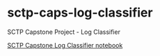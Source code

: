 # sctp-caps-log-classifier
SCTP Capstone Project - Log Classifier

[SCTP Capstone Log Classifier notebook](https://nbviewer.org/github/fc510/sctp-caps-log-classifier.ipynb)
